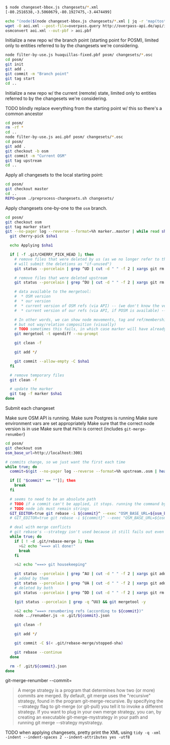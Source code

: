 ```bash
$ node changeset-bbox.js changesets/*.xml
[-80.2516538,-3.5060679,-80.1927475,-3.4474499]
```


```bash
echo "(node($(node changeset-bbox.js changesets/*.xml | jq -r 'map(tostring) | [.[1], .[0], .[3], .[2]] | join(",")'));<;>>;>;);out meta;" > overpass.query
wget -O aoi.xml --post-file=overpass.query http://overpass-api.de/api/interpreter
osmconvert aoi.xml --out-pbf > aoi.pbf
```

Initialize a new repo w/ the branch point (starting point for POSM), limited only to entities referred to by the changesets we're considering.

```bash
node filter-by-use.js huaquillas-fixed.pbf posm/ changesets/*.osc
cd posm/
git init
git add .
git commit -m "Branch point"
git tag start
cd ..
```

Initialize a new repo w/ the current (remote) state, limited only to entities referred to by the changesets we're considering.

TODO blindly replace everything from the starting point w/ this so there's a common ancestor

```bash
cd posm/
rm -rf *
cd ..
node filter-by-use.js aoi.pbf posm/ changesets/*.osc
cd posm/
git add .
git checkout -b osm
git commit -m "Current OSM"
git tag upstream
cd ..
```

Apply all changesets to the local starting point:

```bash
cd posm/
git checkout master
cd ..
REPO=posm ./preprocess-changesets.sh changesets/
```

Apply changesets one-by-one to the `osm` branch.

```bash
cd posm/
git checkout osm
git tag marker start
git --no-pager log --reverse --format=%h marker..master | while read sha1; do
  git cherry-pick $sha1

  echo Applying $sha1

  if [ -f .git/CHERRY_PICK_HEAD ]; then
    # remove files that were deleted by us (as we no longer refer to them and
    # will submit the deletions as "if-unused")
    git status --porcelain | grep ^UD | cut -d " " -f 2 | xargs git rm

    # remove files that were deleted upstream
    git status --porcelain | grep ^DU | cut -d " " -f 2 | xargs git rm

    # data available to the mergetool:
    #  * OSM version
    #  * our version
    #  * current version of OSM refs (via API) -- (we don't know the version ref'd)
    #  * current version of our refs (via API, if POSM is available) -- (we don't know the version ref'd)

    # In other words, we can show node movements, tag and ref/membership changes
    # but not way/relation composition (visually)
    # TODO sometimes this fails, in which case marker will have already been set to $sha1
    git mergetool -t opendiff --no-prompt

    git clean -f

    git add */

    git commit --allow-empty -C $sha1
  fi

  # remove temporary files
  git clean -f

  # update the marker
  git tag -f marker $sha1
done
```

Submit each changeset

Make sure OSM API is running.
Make sure Postgres is running
Make sure environment vars are set appropriately
Make sure that the correct node version is in use
Make sure that `PATH` is correct (includes `git-merge-renumber`)

```bash
cd posm/
git checkout osm
osm_base_url=http://localhost:3001

# commits change, so we just want the first each time
while true; do
  commit=$(git --no-pager log --reverse --format=%h upstream..osm | head -1)

  if [[ "$commit" == ""]]; then
    break
  fi

  # seems to need to be an absolute path
  # TODO if a commit can't be applied, it stops. running the command by hand works, so maybe it can be a merge strategy / whatever (git-merge-test)
  # TODO node ids must remain strings
  GIT_EDITOR=true git rebase -i ${commit}^ --exec "OSM_BASE_URL=${osm_base_url} $(pwd)/../apply-or-update.sh ${commit}" -X theirs
  # GIT_EDITOR=true git rebase -i ${commit}^ --exec "OSM_BASE_URL=${osm_base_url} $(pwd)/../apply-or-update.sh ${commit}" --strategy renumber -X commit=${commit}

  # deal with merge conflicts
  # git rebase's --strategy isn't used because it still fails out even if it seemed to work
  while true; do
    if [ ! -d .git/rebase-merge ]; then
      >&2 echo "===> all done!"
      break
    fi

    >&2 echo "===> git housekeeping"

    git status --porcelain | grep ^AU | cut -d " " -f 2 | xargs git add
    # added by them
    git status --porcelain | grep ^UA | cut -d " " -f 2 | xargs git add
    # deleted by both
    git status --porcelain | grep ^DD | cut -d " " -f 2 | xargs git rm

    (git status --porcelain | grep -q ^UU) && git mergetool -y

    >&2 echo "===> renumbering refs (according to ${commit})"
    node ../renumber.js -m .git/${commit}.json

    git clean -f

    git add */

    git commit -C $(< .git/rebase-merge/stopped-sha)

    git rebase --continue
  done

  rm -f .git/${commit}.json
done
```

git-merge-renumber --commit=<commit>

> A merge strategy is a program that determines how two (or more) commits are merged. By default, git merge uses the "recursive" strategy, found in the program git-merge-recursive. By specifying the --strategy <strategy> flag to git-merge (or git-pull) you tell it to invoke a different strategy. If you want to plug in your own merge strategy, you can, by creating an executable git-merge-mystrategy in your path and running git merge --strategy mystrategy.

TODO when applying changesets, pretty print the XML using `tidy -q -xml -indent --indent-spaces 2 --indent-attributes yes -utf8`
